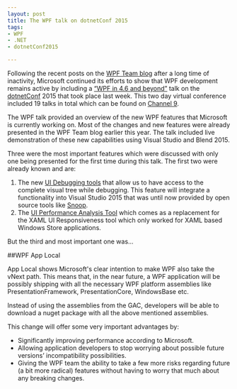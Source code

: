 ```yaml
---
layout: post
title: The WPF talk on dotnetConf 2015
tags: 
- WPF
- .NET
- dotnetConf2015

---
```


Following the recent posts on the [WPF Team blog](http://blogs.msdn.com/b/wpf/) after a long time of inactivity,  Microsoft continued its efforts to show that WPF development remains active by including  a [“WPF in 4.6 and beyond”](http://channel9.msdn.com/Events/dotnetConf/2015/WPF-in-46-and-beyond) talk on the [dotnetConf](http://www.dotnetconf.net/) 2015 that took place last week. This two day virtual conference included 19 talks in total which can be found on [Channel 9](http://channel9.msdn.com/Events/dotnetConf/2015).

The WPF talk provided an overview of the new WPF features that Microsoft is currently working on. Most of the changes and new features were already presented in the WPF Team blog earlier this year. The talk included live demonstration of these new capabilities using Visual Studio and Blend 2015.

Three were the most important features which were discussed with only one being presented for the first time during this talk. The first two were already known and are:

1. The new [UI Debugging tools](http://blogs.msdn.com/b/wpf/archive/2015/02/24/expanding-wpf-for-ui-debugging.aspx) that allow us to have access to the complete visual tree while debugging. This feature will integrate a functionality into Visual Studio 2015 that was until now provided by open source tools like [Snoop](https://snoopwpf.codeplex.com/). 
2. The [UI Performance Analysis Tool](http://blogs.msdn.com/b/wpf/archive/2015/01/16/new-ui-performance-analysis-tool-for-wpf-applications.aspx) which comes as a replacement for the XAML UI
Responsiveness tool which only worked for XAML based Windows Store applications. 

But the third and most important one was…

##WPF App Local

App Local shows Microsoft's clear intention to make WPF also take the vNext path.  This means that, in the near future, a WPF application will be possibly shipping with all the necessary WPF platform assemblies like PresentationFramework, PresentationCore, WindowsBase etc.

Instead of using the assemblies from the GAC, developers will be able to download a nuget package with all the above mentioned assemblies. 

This change will offer some very important advantages by:

 - Significantly improving performance according to Microsoft.
 - Allowing application developers to stop worrying about possible future versions’ incompatibility possibilities.
 - Giving the WPF team the ability to take a few more risks regarding future (a bit more radical) features without having to worry that much about any breaking changes.